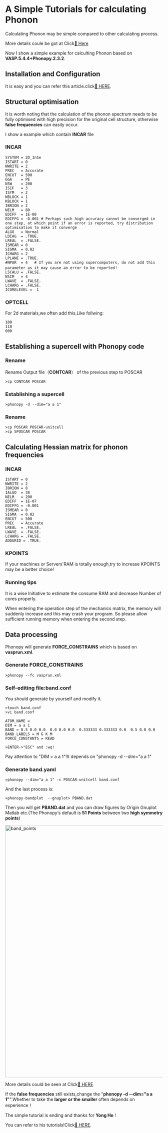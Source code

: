 # A Simple Tutorials for calculating Phonon 
Calculating Phonon may be simple compared to other calculating process.

More details coule be got at Click[:link: Here](http://phonopy.github.io/phonopy/index.html)

Now I show a simple example for calculting Phonon based on  __VASP.5.4.4+Phonopy.2.3.2__.

## Installation and Configuration
It is easy and you can refer this article.click[:link: HERE](https://phonopy.github.io/phonopy/Fleur.html).

## Structural optimisation
It is worth noting that the calculation of the phonon spectrum needs to be fully optimised with high precision for the original cell structure, otherwise __false frequencies__ can easily occur.

I show a example which contain __INCAR__ file

### INCAR
```
SYSTEM = 2D_InSe
ISTART = 0
NWRITE = 2   
PREC   = Accurate
ENCUT  = 500
GGA    = PE
NSW    = 200
ISIF   = 3
ISYM   = 2
NBLOCK = 1   
KBLOCK = 1
IBRION = 2
NELM   = 80     
EDIFF  = 1E-08   
EDIFFG = -0.001 # Perhaps such high accuracy cannot be converged in one step, at which point if an error is reported, try distribution optimisation to make it converge
ALGO   = Normal
LDIAG  = .TRUE.
LREAL  = .FALSE.
ISMEAR = 0       
SIGMA  = 0.02
ICHARG = 2
LPLANE = .TRUE.
#NPAR  = 4   # If you are not using supercomputers, do not add this parameter as it may cause an error to be reported！      
LSCALU = .FALSE.
NSIM   = 4
LWAVE  = .FALSE.
LCHARG = .FALSE.
ICORELEVEL =  1
```
### OPTCELL
For 2d materials,we often add this.Like follwing:
```
100
110
000
```
## Establishing a supercell with Phonopy code
### Rename
Rename Output file（__CONTCAR__） of the previous step to POSCAR
```
>cp CONTCAR POSCAR
```
### Establishing a supercell
```
>phonopy -d --dim="a a 1" 
```
### Rename
```
>cp POSCAR POSCAR-unitcell
>cp SPOSCAR POSCAR
```
## Calculating Hessian matrix for phonon frequencies
### INCAR 
```
ISTART = 0
NWRITE = 2
IBRION = 8    
IALGO  = 38
NELM   = 200
EDIFF  = 1E-07
EDIFFG = -0.001
ISMEAR = 0   
SIGMA  = 0.02
ENCUT  = 500
PREC   = Accurate
LREAL  = .FALSE.
LWAVE  = .FALSE.
LCHARG = .FALSE.
ADDGRID = .TRUE.
```
### KPOINTS
If your machines or Servers'RAM is totally enough,try to increase KPOINTS may be a better choice!

### Running tips
It is a wise Initiative to estimate the consume RAM and decrease Number of cores properly.

When entering the operation step of the mechanics matrix, the memory will suddenly increase and this may crash your program. So please allow sufficient running memory when entering the second step.

## Data processing
Phonopy will generate __FORCE_CONSTRAINS__ which is based on __vasprun.xml__.
### Generate FORCE_CONSTRAINS
```
>phonopy --fc vasprun.xml
```
### Self-editing file:__band.conf__
You should generate by yourself and modify it.
```
>touch band.conf
>vi band.conf

ATOM_NAME = 
DIM = a a 1 
BAND = 0.5 0.0 0.0  0.0 0.0 0.0  0.333333 0.333333 0.0  0.5 0.0 0.0 
BAND_LABELS = M G K M
FORCE_CONSTANTS = READ

>ENTER->"ESC" and :wq!
```
Pay attention to "DIM = a a 1"!It depends on "phonopy -d --dim="a a 1" 
### Generate band.yaml
```
>phonopy --dim="a a 1" -c POSCAR-unitcell band.conf
```
And the last process is:
```
>phonopy-bandplot  --gnuplot> PBAND.dat
```
Then you will get __PBAND.dat__ and you can draw figures by Origin Gnuplot Matlab etc.(The Phonopy‘s default is __51 Points__ between two __high symmetry points__)

<img width="807" alt="band_points" src="https://user-images.githubusercontent.com/62950321/120494725-a3a40400-c3ee-11eb-8417-67eefaa6daca.png">

More details could be seen at Click[:link: HERE](http://phonopy.github.io/phonopy/setting-tags.html#band-and-band-points)

If the __false frequencies__ still exists,change the "**phonopy -d --dim="a a 1"**".Whether to take the **larger or the smaller** often depends on experience！

The simple tutorial is ending and thanks for __Yong He__ !

You can refer to his tutorials!Click[:link: HERE](https://yh-phys.github.io).
